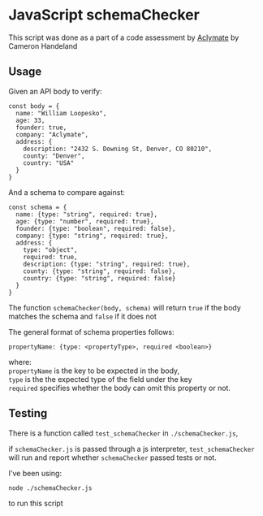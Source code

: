 # JavaScript schemaChecker

This script was done as a part of a code assessment by [Aclymate](https://aclymate.com/) by Cameron Handeland

## Usage
Given an API body to verify:
```
const body = {
  name: "William Loopesko",
  age: 33,
  founder: true,
  company: "Aclymate",
  address: {
    description: "2432 S. Downing St, Denver, CO 80210",
    county: "Denver",
    country: "USA"
  }
}
```
And a schema to compare against:
```
const schema = {
  name: {type: "string", required: true},
  age: {type: "number", required: true},
  founder: {type: "boolean", required: false},
  company: {type: "string", required: true},
  address: {
    type: "object", 
    required: true,
    description: {type: "string", required: true},
    county: {type: "string", required: false},
    country: {type: "string", required: false}
  }
}
```

The function `schemaChecker(body, schema)` will return `true` if the body matches the schema and `false` if it does not

The general format of schema properties follows:
```
propertyName: {type: <propertyType>, required <boolean>}
```
where:  
 `propertyName` is the key to be expected in the body,  
 `type` is the the expected type of the field under the key  
 `required` specifies whether the body can omit this property or not.

## Testing
There is a function called `test_schemaChecker` in `./schemaChecker.js`,

if `schemaChecker.js` is passed through a js interpreter, `test_schemaChecker` will run and report whether `schemaChecker` passed tests or not.

I've been using:
```
node ./schemaChecker.js
```
to run this script